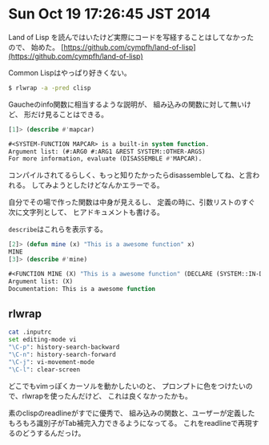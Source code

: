 Sun Oct 19 17:26:45 JST 2014
===

Land of Lisp を読んではいたけど実際にコードを写経することはしてなかったので、
始めた。
[https://github.com/cympfh/land-of-lisp](https://github.com/cympfh/land-of-lisp)

Common Lispはやっぱり好きくない。

```bash
$ rlwrap -a -pred clisp
```

Gaucheのinfo関数に相当するような説明が、
組み込みの関数に対して無いけど、
形だけ見ることはできる。

```lisp
[1]> (describe #'mapcar)

#<SYSTEM-FUNCTION MAPCAR> is a built-in system function.
Argument list: (#:ARG0 #:ARG1 &REST SYSTEM::OTHER-ARGS)
For more information, evaluate (DISASSEMBLE #'MAPCAR).
```

コンパイルされてるらしく、もっと知りたかったらdisassembleしてね、と言われる。
してみようとしたけどなんかエラーでる。

自分でその場で作った関数は中身が見えるし、
定義の時に、引数リストのすぐ次に文字列として、
ヒアドキュメントも書ける。

`describe`はこれらを表示する。

```lisp
[2]> (defun mine (x) "This is a awesome function" x)
MINE
[3]> (describe #'mine)

#<FUNCTION MINE (X) "This is a awesome function" (DECLARE (SYSTEM::IN-DEFUN MINE)) (BLOCK MINE X)> is an interpreted function.
Argument list: (X)
Documentation: This is a awesome function
```

## rlwrap

```bash
cat .inputrc
set editing-mode vi
"\C-p": history-search-backward
"\C-n": history-search-forward
"\C-j": vi-movement-mode
"\C-l": clear-screen
```

どこでもvimっぽくカーソルを動かしたいのと、
プロンプトに色をつけたいので、rlwrapを使ったんだけど、
これは良くなかったかも。

素のclispのreadlineがすでに優秀で、
組み込みの関数と、ユーザーが定義したもろもろ識別子がTab補完入力できるようになってる。
これをreadlineで再現するのどうするんだっけ。

